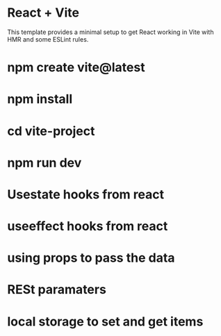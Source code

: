 # React + Vite

This template provides a minimal setup to get React working in Vite with HMR and some ESLint rules.



# npm create vite@latest 

# npm install

# cd vite-project 

# npm run dev

# Usestate hooks from react 
# useeffect hooks from react

# using props to pass the data

# RESt paramaters 
# local storage to set and get items 
